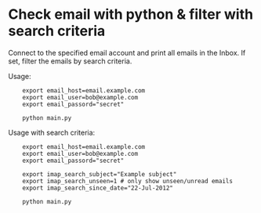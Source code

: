# Check email with python & filter with search criteria


Connect to the specified email account and
print all emails in the Inbox. If set, filter the
emails by search criteria.

Usage:
```
    export email_host=email.example.com
    export email_user=bob@example.com
    export email_passord="secret"

    python main.py
```

Usage with search criteria:
```
    export email_host=email.example.com
    export email_user=bob@example.com
    export email_passord="secret"

    export imap_search_subject="Example subject"
    export imap_search_unseen=1 # only show unseen/unread emails
    export imap_search_since_date="22-Jul-2012"

    python main.py
```

